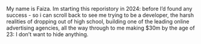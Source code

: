 My name is Faiza. Im starting this reporistory in 2024: before I’d found any success - so i can scroll back to see me trying to be a developer, the harsh realities of dropping out of high school, building one of the leading online advertising agencies, all the way through to me making $30m by the age of 23: I don’t want to hide anything.
